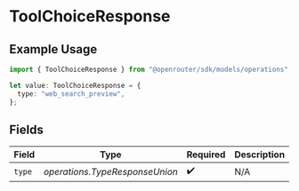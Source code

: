 # ToolChoiceResponse

## Example Usage

```typescript
import { ToolChoiceResponse } from "@openrouter/sdk/models/operations";

let value: ToolChoiceResponse = {
  type: "web_search_preview",
};
```

## Fields

| Field                          | Type                           | Required                       | Description                    |
| ------------------------------ | ------------------------------ | ------------------------------ | ------------------------------ |
| `type`                         | *operations.TypeResponseUnion* | :heavy_check_mark:             | N/A                            |